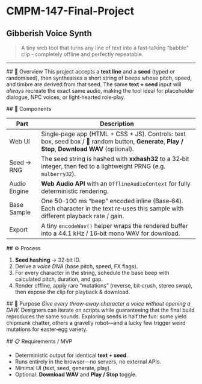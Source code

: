 # CMPM-147-Final-Project

## Gibberish Voice Synth

> A tiny web tool that turns any line of text into a fast‑talking “babble” clip ‑ completely offline and perfectly repeatable.

---

\## 📖 Overview
This project accepts a **text line** and a **seed** (typed or randomised), then synthesises a short string of beeps whose pitch, speed, and timbre are derived from that seed.
The same **text + seed** input will *always* recreate the exact same audio, making the tool ideal for placeholder dialogue, NPC voices, or light‑hearted role‑play.

\## 🧩 Components

| Part         | Description                                                                                                                                     |
| ------------ | ----------------------------------------------------------------------------------------------------------------------------------------------- |
| Web UI       | Single‑page app (HTML + CSS + JS). Controls: text box, seed box / 🎲 random button, **Generate**, **Play / Stop**, **Download WAV** (optional). |
| Seed → RNG   | The seed string is hashed with **xxhash32** to a 32‑bit integer, then fed to a lightweight PRNG (e.g. `mulberry32`).                            |
| Audio Engine | **Web Audio API** with an `OfflineAudioContext` for fully deterministic rendering.                                                              |
| Base Sample  | One 50–100 ms “beep” encoded inline (Base‑64). Each character in the text re‑uses this sample with different playback rate / gain.              |
| Export       | A tiny `encodeWav()` helper wraps the rendered buffer into a 44.1 kHz / 16‑bit mono WAV for download.                                           |

\## ⚙️ Process

1. **Seed hashing** → 32‑bit ID.
2. Derive a *voice DNA* (base pitch, speed, FX flags).
3. For every character in the string, schedule the base beep with calculated pitch, duration, and gap.
4. Render offline, apply rare “mutations” (reverse, bit‑crush, stereo swap), then expose the clip for playback & download.

\## 🎯 Purpose
*Give every throw‑away character a voice without opening a DAW.*
Designers can iterate on scripts while guaranteeing that the final build reproduces the same sounds.
Exploring seeds is half the fun: some yield chipmunk chatter, others a gravelly robot—and a lucky few trigger weird mutations for easter‑egg variety.

\## 📋 Requirements / MVP

* Deterministic output for identical **text + seed**.
* Runs entirely in the browser—no servers, no external APIs.
* Minimal UI (text, seed, generate, play).
* Optional: **Download WAV** and **Play / Stop** toggle.

